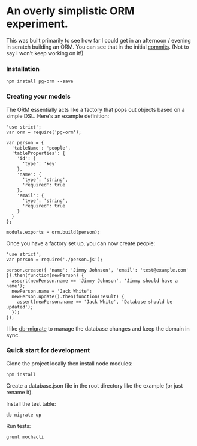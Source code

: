 # An overly simplistic ORM experiment.

This was built primarily to see how far I could get in an afternoon / evening in scratch building an ORM. You can see that in the initial [commits](https://github.com/sillydeveloper/node-pg-orm/commit/cdae9fe33e0c2e2ce79a9f8141f4773574706ccc). (Not to say I won't keep working on it!)

### Installation

```
npm install pg-orm --save
```

### Creating your models

The ORM essentially acts like a factory that pops out objects based on a simple DSL. Here's an example definition:

```
'use strict';
var orm = require('pg-orm');

var person = {
  'tableName': 'people',
  'tableProperties': {
    'id': {
      'type': 'key'
    },
    'name': { 
      'type': 'string',
      'required': true
    },
    'email': { 
      'type': 'string',
      'required': true
    }
  }
};

module.exports = orm.build(person);
```

Once you have a factory set up, you can now create people:

```
'use strict';
var person = require('./person.js');

person.create({ 'name': 'Jimmy Johnson', 'email': 'test@example.com' }).then(function(newPerson) {
  assert(newPerson.name == 'Jimmy Johnson', 'Jimmy should have a name');
  newPerson.name = 'Jack White';
  newPerson.update().then(function(result) {
    assert(newPerson.name == 'Jack White', 'Database should be updated');
  });
});
```

I like [db-migrate](https://www.npmjs.com/package/db-migrate) to manage the database changes and keep the domain in sync.

### Quick start for development

Clone the project locally then install node modules:

```
npm install
```

Create a database.json file in the root directory like the example (or just rename it).

Install the test table:

```
db-migrate up
```

Run tests:

```
grunt mochacli
```
